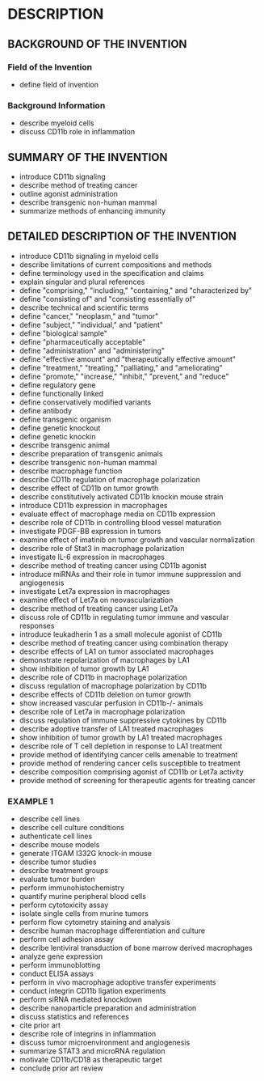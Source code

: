 # DESCRIPTION

## BACKGROUND OF THE INVENTION

### Field of the Invention

- define field of invention

### Background Information

- describe myeloid cells
- discuss CD11b role in inflammation

## SUMMARY OF THE INVENTION

- introduce CD11b signaling
- describe method of treating cancer
- outline agonist administration
- describe transgenic non-human mammal
- summarize methods of enhancing immunity

## DETAILED DESCRIPTION OF THE INVENTION

- introduce CD11b signaling in myeloid cells
- describe limitations of current compositions and methods
- define terminology used in the specification and claims
- explain singular and plural references
- define "comprising," "including," "containing," and "characterized by"
- define "consisting of" and "consisting essentially of"
- describe technical and scientific terms
- define "cancer," "neoplasm," and "tumor"
- define "subject," "individual," and "patient"
- define "biological sample"
- define "pharmaceutically acceptable"
- define "administration" and "administering"
- define "effective amount" and "therapeutically effective amount"
- define "treatment," "treating," "palliating," and "ameliorating"
- define "promote," "increase," "inhibit," "prevent," and "reduce"
- define regulatory gene
- define functionally linked
- define conservatively modified variants
- define antibody
- define transgenic organism
- define genetic knockout
- define genetic knockin
- describe transgenic animal
- describe preparation of transgenic animals
- describe transgenic non-human mammal
- describe macrophage function
- describe CD11b regulation of macrophage polarization
- describe effect of CD11b on tumor growth
- describe constitutively activated CD11b knockin mouse strain
- introduce CD11b expression in macrophages
- evaluate effect of macrophage media on CD11b expression
- describe role of CD11b in controlling blood vessel maturation
- investigate PDGF-BB expression in tumors
- examine effect of imatinib on tumor growth and vascular normalization
- describe role of Stat3 in macrophage polarization
- investigate IL-6 expression in macrophages
- describe method of treating cancer using CD11b agonist
- introduce miRNAs and their role in tumor immune suppression and angiogenesis
- investigate Let7a expression in macrophages
- examine effect of Let7a on neovascularization
- describe method of treating cancer using Let7a
- discuss role of CD11b in regulating tumor immune and vascular responses
- introduce leukadherin 1 as a small molecule agonist of CD11b
- describe method of treating cancer using combination therapy
- describe effects of LA1 on tumor associated macrophages
- demonstrate repolarization of macrophages by LA1
- show inhibition of tumor growth by LA1
- describe role of CD11b in macrophage polarization
- discuss regulation of macrophage polarization by CD11b
- describe effects of CD11b deletion on tumor growth
- show increased vascular perfusion in CD11b-/- animals
- describe role of Let7a in macrophage polarization
- discuss regulation of immune suppressive cytokines by CD11b
- describe adoptive transfer of LA1 treated macrophages
- show inhibition of tumor growth by LA1 treated macrophages
- describe role of T cell depletion in response to LA1 treatment
- provide method of identifying cancer cells amenable to treatment
- provide method of rendering cancer cells susceptible to treatment
- describe composition comprising agonist of CD11b or Let7a activity
- provide method of screening for therapeutic agents for treating cancer

### EXAMPLE 1

- describe cell lines
- describe cell culture conditions
- authenticate cell lines
- describe mouse models
- generate ITGAM I332G knock-in mouse
- describe tumor studies
- describe treatment groups
- evaluate tumor burden
- perform immunohistochemistry
- quantify murine peripheral blood cells
- perform cytotoxicity assay
- isolate single cells from murine tumors
- perform flow cytometry staining and analysis
- describe human macrophage differentiation and culture
- perform cell adhesion assay
- describe lentiviral transduction of bone marrow derived macrophages
- analyze gene expression
- perform immunoblotting
- conduct ELISA assays
- perform in vivo macrophage adoptive transfer experiments
- conduct integrin CD11b ligation experiments
- perform siRNA mediated knockdown
- describe nanoparticle preparation and administration
- discuss statistics and references
- cite prior art
- describe role of integrins in inflammation
- discuss tumor microenvironment and angiogenesis
- summarize STAT3 and microRNA regulation
- motivate CD11b/CD18 as therapeutic target
- conclude prior art review

